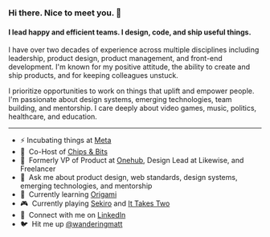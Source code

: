 ### Hi there. Nice to meet you. 👋

#### I lead happy and efficient teams. I design, code, and ship useful things.

I have over two decades of experience across multiple disciplines including leadership, product design, product management, and front-end development. I'm known for my positive attitude, the ability to create and ship products, and for keeping colleagues unstuck.

I prioritize opportunities to work on things that uplift and empower people. I'm passionate about design systems, emerging technologies, team building, and mentorship. I care deeply about video games, music, politics, healthcare, and education.

---

- :zap: Incubating things at [Meta](https://about.facebook.com/meta/)
- :microphone:&nbsp; Co-Host of [Chips & Bits](https://chips-and-bits.com/)
- :briefcase:&nbsp; Formerly VP of Product at [Onehub](https://www.onehub.com/home), Design Lead at Likewise, and Freelancer
- :speech_balloon:&nbsp; Ask me about product design, web standards, design systems, emerging technologies, and mentorship
- :thought_balloon:&nbsp; Currently learning [Origami](https://origami.design/)
- :video_game:&nbsp; Currently playing [Sekiro](https://store.steampowered.com/app/814380/Sekiro_Shadows_Die_Twice__GOTY_Edition/) and [It Takes Two](https://store.steampowered.com/app/1426210/It_Takes_Two/)
- :handshake:&nbsp; Connect with me on [LinkedIn](https://www.linkedin.com/in/matthewanderson/)
- :bird:&nbsp; Hit me up [@wanderingmatt](https://twitter.com/wanderingmatt)
